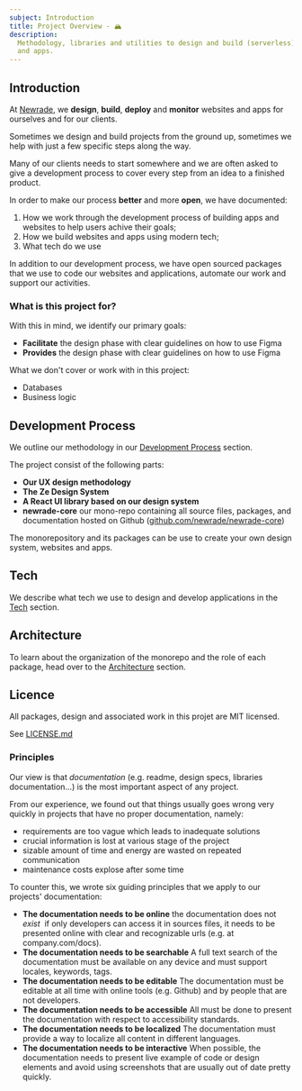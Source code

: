 ```yaml
---
subject: Introduction
title: Project Overview - 🏔
description:
  Methodology, libraries and utilities to design and build (serverless) website
  and apps.
---
```


<DocHeader props={props}/>

## Introduction

At [Newrade](https://newrade.ca/), we **design**, **build**, **deploy** and
**monitor** websites and apps for ourselves and for our clients.

Sometimes we design and build projects from the ground up, sometimes we help
with just a few specific steps along the way.

Many of our clients needs to start somewhere and we are often asked to give a
development process to cover every step from an idea to a finished product.

In order to make our process **better** and more **open**, we have documented:

1. How we work through the development process of building apps and websites to
   help users achive their goals;
1. How we build websites and apps using modern tech;
1. What tech do we use

In addition to our development process, we have open sourced packages that we
use to code our websites and applications, automate our work and support our
activities.

### What is this project for?

With this in mind, we identify our primary goals:

<ul>
  <li data-custom-bullet="🎯"><strong>Facilitate</strong> the design phase with clear guidelines on how to use Figma</li>
  <li data-custom-bullet="🎯"><strong>Provides</strong> the design phase with clear guidelines on how to use Figma</li>
</ul>

What we don't cover or work with in this project:

<ul>
  <li data-custom-bullet="⛔️">Databases</li>
  <li data-custom-bullet="⛔️">Business logic</li>
</ul>

## Development Process

We outline our methodology in our
[Development Process](/core-docs/development-process/) section.

The project consist of the following parts:

<ul>
  <li data-custom-bullet="🎭">
    <strong>Our UX design methodology</strong>
  </li>
  <li data-custom-bullet="🎨">
    <strong>The Ze Design System</strong>
  </li>
  <li data-custom-bullet="🎛️">
    <strong>A React UI library based on our design system</strong>
  </li>
  <li data-custom-bullet="💻">
    <strong>newrade-core</strong> our mono-repo containing all source files, packages, and
  documentation hosted on Github (<a href={'https://github.com/newrade/newrade-core'}>github.com/newrade/newrade-core</a>)
  </li>
</ul>

The monorepository and its packages can be use to create your own design system,
websites and apps.

## Tech

We describe what tech we use to design and develop applications in the
[Tech](/core-docs/tech/) section.

## Architecture

To learn about the organization of the monorepo and the role of each package,
head over to the [Architecture](/core-docs/architecture/) section.

## Licence

All packages, design and associated work in this projet are MIT licensed.

See [LICENSE.md](https://github.com/newrade/newrade-core/blob/master/LICENSE.md)

### Principles

Our view is that _documentation_ (e.g. readme, design specs, libraries
documentation...) is the most important aspect of any project.

From our experience, we found out that things usually goes wrong very quickly in
projects that have no proper documentation, namely:

- requirements are too vague which leads to inadequate solutions
- crucial information is lost at various stage of the project
- sizable amount of time and energy are wasted on repeated communication
- maintenance costs explose after some time

To counter this, we wrote six guiding principles that we apply to our projects'
documentation:

<ul>
  <li data-custom-bullet="🌐"><strong>The documentation needs to be online</strong> the documentation does not <em>exist</em>
  &nbsp;if only developers can access it in sources files, it needs to be presented
  online with clear and recognizable urls (e.g. at company.com/docs).</li>

  <li data-custom-bullet="🔎"><strong>The documentation needs to be searchable</strong> A full text search of
the documentation must be available on any device and must support locales,
keywords, tags.</li>

  <li data-custom-bullet="✍️"><strong>The documentation needs to be editable</strong> The documentation must
be editable at all time with online tools (e.g. Github) and by people that are
not developers.</li>

  <li data-custom-bullet="♿️"><strong>The documentation needs to be accessible</strong> All must be done to
present the documentation with respect to accessibility standards.</li>

  <li data-custom-bullet="👂"><strong>The
documentation needs to be localized</strong> The documentation must provide a
way to localize all content in different languages.</li>

  <li data-custom-bullet="📲"><strong>The documentation needs to be interactive</strong> When possible, the
documentation needs to present live example of code or design elements and avoid
using screenshots that are usually out of date pretty quickly.</li>
</ul>
